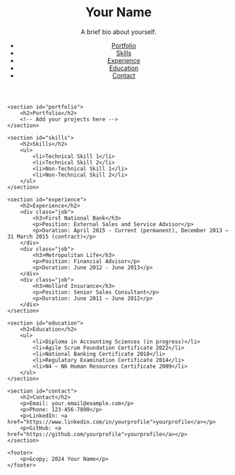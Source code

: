 <!DOCTYPE html>
<html lang="en">
<head>
    <meta charset="UTF-8">
    <meta name="viewport" content="width=device-width, initial-scale=1.0">
    <title>My Portfolio</title>
    <link rel="stylesheet" href="styles.css">
</head>
<body>
    <header>
        <h1>Your Name</h1>
        <p>A brief bio about yourself.</p>
        <nav>
            <ul>
                <li><a href="#portfolio">Portfolio</a></li>
                <li><a href="#skills">Skills</a></li>
                <li><a href="#experience">Experience</a></li>
                <li><a href="#education">Education</a></li>
                <li><a href="#contact">Contact</a></li>
            </ul>
        </nav>
    </header>

    <section id="portfolio">
        <h2>Portfolio</h2>
        <!-- Add your projects here -->
    </section>

    <section id="skills">
        <h2>Skills</h2>
        <ul>
            <li>Technical Skill 1</li>
            <li>Technical Skill 2</li>
            <li>Non-Technical Skill 1</li>
            <li>Non-Technical Skill 2</li>
        </ul>
    </section>

    <section id="experience">
        <h2>Experience</h2>
        <div class="job">
            <h3>First National Bank</h3>
            <p>Position: External Sales and Service Advisor</p>
            <p>Duration: April 2015 - Current (permanent), December 2013 – 31 March 2015 (contract)</p>
        </div>
        <div class="job">
            <h3>Metropolitan Life</h3>
            <p>Position: Financial Advisor</p>
            <p>Duration: June 2012 - June 2013</p>
        </div>
        <div class="job">
            <h3>Hollard Insurance</h3>
            <p>Position: Senior Sales Consultant</p>
            <p>Duration: June 2011 – June 2012</p>
        </div>
    </section>

    <section id="education">
        <h2>Education</h2>
        <ul>
            <li>Diploma in Accounting Sciences (in progress)</li>
            <li>Agile Scrum Foundation Certificate 2022</li>
            <li>National Banking Certificate 2018</li>
            <li>Regulatory Examination Certificate 2014</li>
            <li>N4 – N6 Human Resources Certificate 2009</li>
        </ul>
    </section>

    <section id="contact">
        <h2>Contact</h2>
        <p>Email: your.email@example.com</p>
        <p>Phone: 123-456-7890</p>
        <p>LinkedIn: <a href="https://www.linkedin.com/in/yourprofile">yourprofile</a></p>
        <p>GitHub: <a href="https://github.com/yourprofile">yourprofile</a></p>
    </section>

    <footer>
        <p>&copy; 2024 Your Name</p>
    </footer>
</body>
</html>
